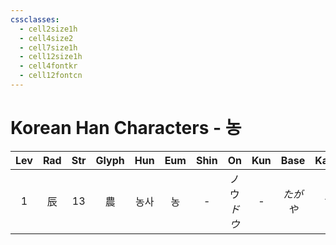 ```yaml
---
cssclasses:
  - cell2size1h
  - cell4size2
  - cell7size1h
  - cell12size1h
  - cell4fontkr
  - cell12fontcn
---
```


# Korean Han Characters - 농

| Lev | Rad | Str | Glyph | Hun | Eum | Shin |     On     | Kun | Base  | Kana | Simp | Man  |  Can  | Viet |
| :-: | :-: | :-: | :---: | :-: | :-: | :--: | :--------: | :-: | :---: | :--: | :--: | :--: | :---: | :--: |
|  1  |  辰  | 13  |   農   | 농사  |  농  |  -   | ノウ<br>*ドウ* |  -  | *たがや* | *す*  |  农   | nóng | nung4 | nông |
